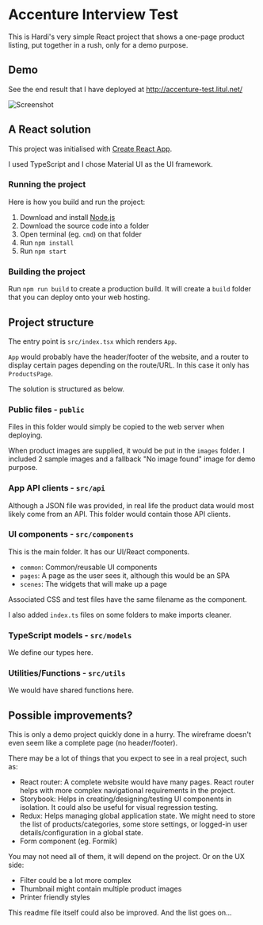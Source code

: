 # Accenture Interview Test

This is Hardi's very simple React project that shows a one-page product listing, put together in a rush, only for a demo purpose.

## Demo

See the end result that I have deployed at http://accenture-test.litul.net/

![Screenshot](http://accenture-test.litul.net/screenshot.jpg)

## A React solution

This project was initialised with [Create React App](https://github.com/facebook/create-react-app).

I used TypeScript and I chose Material UI as the UI framework.

### Running the project

Here is how you build and run the project:

1. Download and install [Node.js](https://nodejs.org/en/)
2. Download the source code into a folder
3. Open terminal (eg. `cmd`) on that folder
4. Run `npm install`
5. Run `npm start`

### Building the project

Run `npm run build` to create a production build. It will create a `build` folder that you can deploy onto your web hosting.

## Project structure

The entry point is `src/index.tsx` which renders `App`.

`App` would probably have the header/footer of the website, and a router to display certain pages depending on the route/URL. In this case it only has `ProductsPage`.

The solution is structured as below.

### Public files - `public`

Files in this folder would simply be copied to the web server when deploying.

When product images are supplied, it would be put in the `images` folder. I included 2 sample images and a fallback "No image found" image for demo purpose.

### App API clients - `src/api`

Although a JSON file was provided, in real life the product data would most likely come from an API.
This folder would contain those API clients.

### UI components - `src/components`

This is the main folder. It has our UI/React components.

- `common`: Common/reusable UI components
- `pages`: A page as the user sees it, although this would be an SPA
- `scenes`: The widgets that will make up a page

Associated CSS and test files have the same filename as the component.

I also added `index.ts` files on some folders to make imports cleaner.

### TypeScript models - `src/models`

We define our types here.

### Utilities/Functions - `src/utils`

We would have shared functions here.


## Possible improvements?

This is only a demo project quickly done in a hurry. The wireframe doesn't even seem like a complete page (no header/footer).

There may be a lot of things that you expect to see in a real project, such as:

- React router: A complete website would have many pages. React router helps with more complex navigational requirements in the project.
- Storybook: Helps in creating/designing/testing UI components in isolation. It could also be useful for visual regression testing.
- Redux: Helps managing global application state. We might need to store the list of products/categories, some store settings, or logged-in user details/configuration in a global state.
- Form component (eg. Formik)

You may not need all of them, it will depend on the project. Or on the UX side:

- Filter could be a lot more complex
- Thumbnail might contain multiple product images
- Printer friendly styles

This readme file itself could also be improved. And the list goes on...
